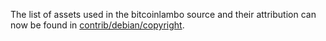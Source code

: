 The list of assets used in the bitcoinlambo source and their attribution can now be found in [contrib/debian/copyright](../contrib/debian/copyright).
